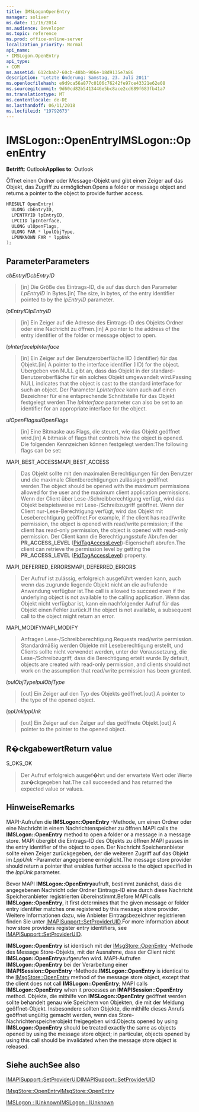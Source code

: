 ```yaml
---
title: IMSLogonOpenEntry
manager: soliver
ms.date: 11/16/2014
ms.audience: Developer
ms.topic: reference
ms.prod: office-online-server
localization_priority: Normal
api_name:
- IMSLogon.OpenEntry
api_type:
- COM
ms.assetid: 612cbab7-60cb-48bb-906e-18d9135e7a86
description: 'Letzte �nderung: Samstag, 23. Juli 2011'
ms.openlocfilehash: e9d9ca56a877c0106c76242fe97ce43321e62e08
ms.sourcegitcommit: 9d60cd82b5413446e5bc8ace2cd689f683fb41a7
ms.translationtype: MT
ms.contentlocale: de-DE
ms.lasthandoff: 06/11/2018
ms.locfileid: "19792673"
---
```

# <a name="imslogonopenentry"></a><span data-ttu-id="10f2e-103">IMSLogon::OpenEntry</span><span class="sxs-lookup"><span data-stu-id="10f2e-103">IMSLogon::OpenEntry</span></span>

  
  
<span data-ttu-id="10f2e-104">**Betrifft**: Outlook</span><span class="sxs-lookup"><span data-stu-id="10f2e-104">**Applies to**: Outlook</span></span> 
  
<span data-ttu-id="10f2e-105">Öffnet einen Ordner oder Message-Objekt und gibt einen Zeiger auf das Objekt, das Zugriff zu ermöglichen.</span><span class="sxs-lookup"><span data-stu-id="10f2e-105">Opens a folder or message object and returns a pointer to the object to provide further access.</span></span> 
  
```cpp
HRESULT OpenEntry(
  ULONG cbEntryID,
  LPENTRYID lpEntryID,
  LPCIID lpInterface,
  ULONG ulOpenFlags,
  ULONG FAR * lpulObjType,
  LPUNKNOWN FAR * lppUnk
);
```

## <a name="parameters"></a><span data-ttu-id="10f2e-106">Parameter</span><span class="sxs-lookup"><span data-stu-id="10f2e-106">Parameters</span></span>

 <span data-ttu-id="10f2e-107">_cbEntryID_</span><span class="sxs-lookup"><span data-stu-id="10f2e-107">_cbEntryID_</span></span>
  
> <span data-ttu-id="10f2e-108">[in] Die Größe des Eintrags-ID, die auf das durch den Parameter _LpEntryID_ in Bytes.</span><span class="sxs-lookup"><span data-stu-id="10f2e-108">[in] The size, in bytes, of the entry identifier pointed to by the  _lpEntryID_ parameter.</span></span> 
    
 <span data-ttu-id="10f2e-109">_lpEntryID_</span><span class="sxs-lookup"><span data-stu-id="10f2e-109">_lpEntryID_</span></span>
  
> <span data-ttu-id="10f2e-110">[in] Ein Zeiger auf die Adresse des Eintrags-ID des Objekts Ordner oder eine Nachricht zu öffnen.</span><span class="sxs-lookup"><span data-stu-id="10f2e-110">[in] A pointer to the address of the entry identifier of the folder or message object to open.</span></span> 
    
 <span data-ttu-id="10f2e-111">_lpInterface_</span><span class="sxs-lookup"><span data-stu-id="10f2e-111">_lpInterface_</span></span>
  
> <span data-ttu-id="10f2e-112">[in] Ein Zeiger auf der Benutzeroberfläche IID (Identifier) für das Objekt.</span><span class="sxs-lookup"><span data-stu-id="10f2e-112">[in] A pointer to the interface identifier (IID) for the object.</span></span> <span data-ttu-id="10f2e-113">Übergeben von NULL gibt an, dass das Objekt in der standard-Benutzeroberfläche für ein solches Objekt umgewandelt wird.</span><span class="sxs-lookup"><span data-stu-id="10f2e-113">Passing NULL indicates that the object is cast to the standard interface for such an object.</span></span> <span data-ttu-id="10f2e-114">Der Parameter _LpInterface_ kann auch auf einen Bezeichner für eine entsprechende Schnittstelle für das Objekt festgelegt werden.</span><span class="sxs-lookup"><span data-stu-id="10f2e-114">The  _lpInterface_ parameter can also be set to an identifier for an appropriate interface for the object.</span></span> 
    
 <span data-ttu-id="10f2e-115">_ulOpenFlags_</span><span class="sxs-lookup"><span data-stu-id="10f2e-115">_ulOpenFlags_</span></span>
  
> <span data-ttu-id="10f2e-116">[in] Eine Bitmaske aus Flags, die steuert, wie das Objekt geöffnet wird.</span><span class="sxs-lookup"><span data-stu-id="10f2e-116">[in] A bitmask of flags that controls how the object is opened.</span></span> <span data-ttu-id="10f2e-117">Die folgenden Kennzeichen können festgelegt werden:</span><span class="sxs-lookup"><span data-stu-id="10f2e-117">The following flags can be set:</span></span>
    
<span data-ttu-id="10f2e-118">MAPI_BEST_ACCESS</span><span class="sxs-lookup"><span data-stu-id="10f2e-118">MAPI_BEST_ACCESS</span></span> 
  
> <span data-ttu-id="10f2e-119">Das Objekt sollte mit den maximalen Berechtigungen für den Benutzer und die maximale Clientberechtigungen zulässigen geöffnet werden.</span><span class="sxs-lookup"><span data-stu-id="10f2e-119">The object should be opened with the maximum permissions allowed for the user and the maximum client application permissions.</span></span> <span data-ttu-id="10f2e-120">Wenn der Client über Lese-/Schreibberechtigung verfügt, wird das Objekt beispielsweise mit Lese-/Schreibzugriff geöffnet. Wenn der Client nur-Lese-Berechtigung verfügt, wird das Objekt mit Leseberechtigung geöffnet.</span><span class="sxs-lookup"><span data-stu-id="10f2e-120">For example, if the client has read/write permission, the object is opened with read/write permission; if the client has read-only permission, the object is opened with read-only permission.</span></span> <span data-ttu-id="10f2e-121">Der Client kann die Berechtigungsstufe Abrufen der **PR_ACCESS_LEVEL** ([PidTagAccessLevel](pidtagaccesslevel-canonical-property.md))-Eigenschaft abrufen.</span><span class="sxs-lookup"><span data-stu-id="10f2e-121">The client can retrieve the permission level by getting the **PR_ACCESS_LEVEL** ([PidTagAccessLevel](pidtagaccesslevel-canonical-property.md)) property.</span></span>
    
<span data-ttu-id="10f2e-122">MAPI_DEFERRED_ERRORS</span><span class="sxs-lookup"><span data-stu-id="10f2e-122">MAPI_DEFERRED_ERRORS</span></span> 
  
> <span data-ttu-id="10f2e-123">Der Aufruf ist zulässig, erfolgreich ausgeführt werden kann, auch wenn das zugrunde liegende Objekt nicht an die aufrufende Anwendung verfügbar ist.</span><span class="sxs-lookup"><span data-stu-id="10f2e-123">The call is allowed to succeed even if the underlying object is not available to the calling application.</span></span> <span data-ttu-id="10f2e-124">Wenn das Objekt nicht verfügbar ist, kann ein nachfolgender Aufruf für das Objekt einen Fehler zurück.</span><span class="sxs-lookup"><span data-stu-id="10f2e-124">If the object is not available, a subsequent call to the object might return an error.</span></span>
    
<span data-ttu-id="10f2e-125">MAPI_MODIFY</span><span class="sxs-lookup"><span data-stu-id="10f2e-125">MAPI_MODIFY</span></span> 
  
> <span data-ttu-id="10f2e-126">Anfragen Lese-/Schreibberechtigung.</span><span class="sxs-lookup"><span data-stu-id="10f2e-126">Requests read/write permission.</span></span> <span data-ttu-id="10f2e-127">Standardmäßig werden Objekte mit Leseberechtigung erstellt, und Clients sollte nicht verwendet werden, unter der Voraussetzung, die Lese-/Schreibzugriff, dass die Berechtigung erteilt wurde.</span><span class="sxs-lookup"><span data-stu-id="10f2e-127">By default, objects are created with read-only permission, and clients should not work on the assumption that read/write permission has been granted.</span></span> 
    
 <span data-ttu-id="10f2e-128">_lpulObjType_</span><span class="sxs-lookup"><span data-stu-id="10f2e-128">_lpulObjType_</span></span>
  
> <span data-ttu-id="10f2e-129">[out] Ein Zeiger auf den Typ des Objekts geöffnet.</span><span class="sxs-lookup"><span data-stu-id="10f2e-129">[out] A pointer to the type of the opened object.</span></span>
    
 <span data-ttu-id="10f2e-130">_lppUnk_</span><span class="sxs-lookup"><span data-stu-id="10f2e-130">_lppUnk_</span></span>
  
> <span data-ttu-id="10f2e-131">[out] Ein Zeiger auf den Zeiger auf das geöffnete Objekt.</span><span class="sxs-lookup"><span data-stu-id="10f2e-131">[out] A pointer to the pointer to the opened object.</span></span>
    
## <a name="return-value"></a><span data-ttu-id="10f2e-132">R�ckgabewert</span><span class="sxs-lookup"><span data-stu-id="10f2e-132">Return value</span></span>

<span data-ttu-id="10f2e-133">S_OK</span><span class="sxs-lookup"><span data-stu-id="10f2e-133">S_OK</span></span> 
  
> <span data-ttu-id="10f2e-134">Der Aufruf erfolgreich ausgef�hrt und der erwartete Wert oder Werte zur�ckgegeben hat.</span><span class="sxs-lookup"><span data-stu-id="10f2e-134">The call succeeded and has returned the expected value or values.</span></span>
    
## <a name="remarks"></a><span data-ttu-id="10f2e-135">Hinweise</span><span class="sxs-lookup"><span data-stu-id="10f2e-135">Remarks</span></span>

<span data-ttu-id="10f2e-136">MAPI-Aufrufen die **IMSLogon::OpenEntry** -Methode, um einen Ordner oder eine Nachricht in einem Nachrichtenspeicher zu öffnen.</span><span class="sxs-lookup"><span data-stu-id="10f2e-136">MAPI calls the **IMSLogon::OpenEntry** method to open a folder or a message in a message store.</span></span> <span data-ttu-id="10f2e-137">MAPI übergibt die Eintrags-ID des Objekts zu öffnen.</span><span class="sxs-lookup"><span data-stu-id="10f2e-137">MAPI passes in the entry identifier of the object to open.</span></span> <span data-ttu-id="10f2e-138">Der Nachricht Speicheranbieter sollte einen Zeiger zurückgegeben, der die weiteren Zugriff auf das Objekt im _LppUnk_ -Parameter angegebene ermöglicht.</span><span class="sxs-lookup"><span data-stu-id="10f2e-138">The message store provider should return a pointer that enables further access to the object specified in the  _lppUnk_ parameter.</span></span> 
  
<span data-ttu-id="10f2e-139">Bevor MAPI **IMSLogon::OpenEntry**aufruft, bestimmt zunächst, dass die angegebenen Nachricht oder Ordner Eintrags-ID eine durch diese Nachricht Speicheranbieter registrierten übereinstimmt.</span><span class="sxs-lookup"><span data-stu-id="10f2e-139">Before MAPI calls **IMSLogon::OpenEntry**, it first determines that the given message or folder entry identifier matches one registered by this message store provider.</span></span> <span data-ttu-id="10f2e-140">Weitere Informationen dazu, wie Anbieter Eintragsbezeichner registrieren finden Sie unter [IMAPISupport::SetProviderUID](imapisupport-setprovideruid.md).</span><span class="sxs-lookup"><span data-stu-id="10f2e-140">For more information about how store providers register entry identifiers, see [IMAPISupport::SetProviderUID](imapisupport-setprovideruid.md).</span></span>
  
 <span data-ttu-id="10f2e-141">**IMSLogon::OpenEntry** ist identisch mit der [IMsgStore::OpenEntry](imsgstore-openentry.md) -Methode des Message Store-Objekts, mit der Ausnahme, dass der Client nicht **IMSLogon::OpenEntry**aufgerufen wird. MAPI-Aufrufen **IMSLogon::OpenEntry** bei der Verarbeitung einer **IMAPISession::OpenEntry** -Methode.</span><span class="sxs-lookup"><span data-stu-id="10f2e-141">**IMSLogon::OpenEntry** is identical to the [IMsgStore::OpenEntry](imsgstore-openentry.md) method of the message store object, except that the client does not call **IMSLogon::OpenEntry**; MAPI calls **IMSLogon::OpenEntry** when it processes an **IMAPISession::OpenEntry** method.</span></span> <span data-ttu-id="10f2e-142">Objekte, die mithilfe von **IMSLogon::OpenEntry** geöffnet werden sollte behandelt genau wie Speichern von Objekten, die mit der Meldung geöffnet-Objekt. Insbesondere sollten Objekte, die mithilfe dieses Anrufs geöffnet ungültig gemacht werden, wenn das Store-Nachrichtenspeicherobjekt freigegeben wird.</span><span class="sxs-lookup"><span data-stu-id="10f2e-142">Objects opened by using **IMSLogon::OpenEntry** should be treated exactly the same as objects opened by using the message store object; in particular, objects opened by using this call should be invalidated when the message store object is released.</span></span> 
  
## <a name="see-also"></a><span data-ttu-id="10f2e-143">Siehe auch</span><span class="sxs-lookup"><span data-stu-id="10f2e-143">See also</span></span>



[<span data-ttu-id="10f2e-144">IMAPISupport::SetProviderUID</span><span class="sxs-lookup"><span data-stu-id="10f2e-144">IMAPISupport::SetProviderUID</span></span>](imapisupport-setprovideruid.md)
  
[<span data-ttu-id="10f2e-145">IMsgStore::OpenEntry</span><span class="sxs-lookup"><span data-stu-id="10f2e-145">IMsgStore::OpenEntry</span></span>](imsgstore-openentry.md)
  
[<span data-ttu-id="10f2e-146">IMSLogon : IUnknown</span><span class="sxs-lookup"><span data-stu-id="10f2e-146">IMSLogon : IUnknown</span></span>](imslogoniunknown.md)


